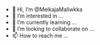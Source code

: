 - 👋 Hi, I’m @MelkajaMaliwkka
- 👀 I’m interested in ...
- 🌱 I’m currently learning ...
- 💞️ I’m looking to collaborate on ...
- 📫 How to reach me ...

<!---
MelkajaMaliwkka/MelkajaMaliwkka is a ✨ special ✨ repository because its `README.md` (this file) appears on your GitHub profile.
You can click the Preview link to take a look at your changes.
--->


